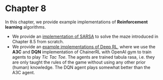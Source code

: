 # Chapter 8

In this chapter, we provide example implementations of **Reinforcement learning** algorithms.
  * We provide an [implementation of SARSA](./SARSA/README.md) to solve the maze introduced in Chapter 8.5 from scratch.
  * We provide an [example implementations of Deep RL](./Deep_RL/README.md), where we use the **A3C** and **DQN** implementation of ChainerRL with OpenAI gym to train agents to play *Tic Tac Toe*. The agents are trained  tabula rasa, i.e. they are only taught the rules of the game without using any other prior (human) knowledge.  The DQN agent plays somewhat better than the A3C agent.